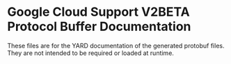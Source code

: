 # Google Cloud Support V2BETA Protocol Buffer Documentation

These files are for the YARD documentation of the generated protobuf files.
They are not intended to be required or loaded at runtime.
